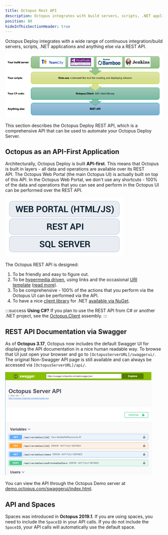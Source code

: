 ```yaml
---
title: Octopus Rest API
description: Octopus integrates with build servers, scripts, .NET applications and anything else with its REST API.
position: 80
hideInThisSectionHeader: true
---
```


Octopus Deploy integrates with a wide range of continuous integration/build servers, scripts, .NET applications and anything else via a REST API.

![](/docs/images/3048159/3278140.png)

This section describes the Octopus Deploy REST API, which is a comprehensive API that can be used to automate your Octopus Deploy Server.

## Octopus as an API-First Application

Architecturally, Octopus Deploy is built **API-first**. This means that Octopus is built in layers - all data and operations are available over its REST API. The Octopus Web Portal (the main Octopus UI) is actually built on top of this API. In the Octopus Web Portal, we don't use any shortcuts - 100% of the data and operations that you can see and perform in the Octopus UI can be performed over the REST API.

![](/docs/images/3048161/api-integration.png)

The Octopus REST API is designed:

1. To be friendly and easy to figure out.
2. To be [hypermedia driven](http://en.wikipedia.org/wiki/HATEOAS), using links and the occasional [URI template](http://tools.ietf.org/html/rfc6570) ([read more](https://github.com/OctopusDeploy/OctopusDeploy-Api/wiki/Links)).
3. To be comprehensive - 100% of the actions that you perform via the Octopus UI can be performed via the API.
4. To have a nice [client library](http://www.nudoq.org/#!/Projects/Octopus.Client) for .NET [available via NuGet](http://www.nuget.org/packages/Octopus.Client/).

:::success
**Using C#?**
If you plan to use the REST API from C# or another .NET project, see the [Octopus.Client](/docs/octopus-rest-api/octopus.client.md) assembly.
:::

## REST API Documentation via Swagger

As of **Octopus 3.17**, Octopus now includes the default Swagger UI for displaying the API documentation in a nice human readable way. To browse that UI just open your browser and go to `[OctopusServerURL]/swaggerui/`. The original Non-Swagger API page is still available and can always be accessed via `[OctopusServerURL]/api/`.

![](/docs/images/3048161/3278406.png)

You can view the API through the Octopus Demo server at [demo.octopus.com/swaggerui/index.html](https://demo.octopus.com/swaggerui/index.html).

## API and Spaces

Spaces was introduced in **Octopus 2019.1**. If you are using spaces, you need to include the `SpaceID` in your API calls. If you do not include the `SpaceID`, your API calls will automatically use the default space.
